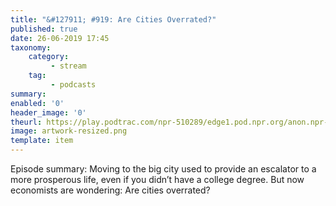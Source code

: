 ```yaml
---
title: "&#127911; #919: Are Cities Overrated?"
published: true
date: 26-06-2019 17:45
taxonomy:
    category:
         - stream
    tag:
         - podcasts
summary:
enabled: '0'
header_image: '0'
theurl: https://play.podtrac.com/npr-510289/edge1.pod.npr.org/anon.npr-mp3/npr/pmoney/2019/06/20190614_pmoney_pmpod919.mp3?awCollectionId=510289&awEpisodeId=732847076&orgId=1&d=1072&p=510289&story=732847076&t=podcast&e=732847076&size=17122020&ft=pod&f=510289
image: artwork-resized.png
template: item
---
```

 
Episode summary: Moving to the big city used to provide an escalator to a more prosperous life, even if you didn’t have a college degree. But now economists are wondering: Are cities overrated?
